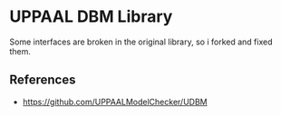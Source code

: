 # UPPAAL DBM Library

Some interfaces are broken in the original library, so i forked and fixed them.

## References

* https://github.com/UPPAALModelChecker/UDBM
